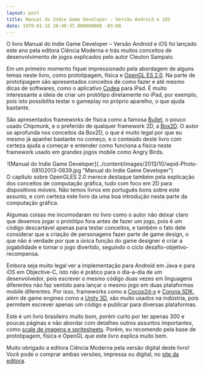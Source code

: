 ```yaml
---
layout: post
title: Manual do Indie Game Developer - Versão Android e iOS
date: 1970-01-16 20:40:37.000000000 -03:00
---
```


O livro Manual do Indie Game Developer – Versão Android e iOS foi lançado este ano pela editora Ciência Moderna e trás muitos conceitos de desenvolvimento de jogos explicados pelo autor Cleuton Sampaio.

Em um primeiro momento fiquei impressionado pela abordagem de alguns temas neste livro, como prototipagem, física e [OpenGL ES 2.0](http://www.khronos.org/opengles/2_X/ "OpenGL"). Na parte de prototipagem são apresentados conceitos de como fazer e até mesmo dicas de softwares, como o aplicativo [Codea](http://twolivesleft.com/Codea/ "Codea") para iPad. É muito interessante a ideia de criar um protótipo diretamente no iPad, por exemplo, pois isto possibilita testar o gameplay no próprio aparelho, o que ajuda bastante.

São apresentados frameworks de física como a famosa [Bullet](http://bulletphysics.org/wordpress/ "Bullet"), o pouco usado Chipmunk, e o preferido de qualquer framework 2D, a [Box2D](http://box2d.org/ "Box2D"). O autor se aprofunda nos conceitos da Box2D, o que é muito legal por que eu mesmo já apanhei bastante no começo, e o conteúdo deste livro com certeza ajuda a começar e entender como funciona a física neste framework usado em grandes jogos mobile como Angry Birds.

<div class="separator" style="clear: both; text-align: center;">![Manual do Indie Game Developer](../content/images/2013/10/wpid-Photo-08102013-0839.jpg "Manual do Indie Game Developer")</div>O capítulo sobre OpenGLES 2.0 merece destaque também pela explicação dos conceitos de computação gráfica, tudo com foco em 2D para dispositivos móveis. Não temos livros em português bons sobre este assunto, e com certeza este livro da uma boa introdução nesta parte da computação gráfica.

Algumas coisas me incomodaram no livro como o autor não deixar claro que devemos jogar o protótipo fora antes de fazer um jogo, pois é um código descartável apenas para testar conceitos, e também o fato dele considerar que a criação de personagens fazer parte de game design, o que não é verdade por que a única função do game designer é criar a jogabilidade e tornar o jogo divertido, seguindo o ciclo desafio-objetivo-recompensa.

Embora seja muito legal ver a implementação para Android em Java e para iOS em Objective-C, isto não é prático para o dia-a-dia de um desenvolvedor, pois escrever o mesmo código duas vezes em linguagens diferentes não faz sentido para lançar o mesmo jogo em duas plataformas mobile diferentes. Por isso, frameworks como a [Cocos2d-x](http://www.cocos2d-x.org/ "Cocos2dx") e [Corona SDK](http://www.coronalabs.com/ "Corona"), além de game engines como a [Unity 3D](http://unity3d.com/ "Unity"), são muito usados na indústria, pois permitem escrever apenas um código e publicar para diversas plataformas.

Este é um livro brasileiro muito bom, porém curto por ter apenas 300 e poucas páginas e não abordar com detalhes outros assuntos importantes, como [scale de imagens e spritesheets](http://gamedeveloper.com.br/blog/2013/09/17/sprite-sheets-texturepacker-corona-sdk/ "TexturePacker"). Porém, eu recomendo pela base de prototipagem, física e OpenGL que este livro explica muito bem.

Muito obrigado a editora Ciência Moderna pela versão digital deste livro! Você pode o comprar ambas versões, impressa ou digital, no [site da editora](http://www.lcm.com.br/site/#/livros/detalhesLivro/manual-do-indie-game-developer---versao-android-e-ios.html "Editora").

 


